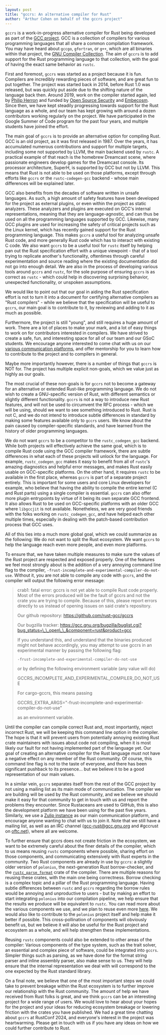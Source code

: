```yaml
---
layout: post
title: "gccrs: An alternative compiler for Rust"
author: "Arthur Cohen on behalf of the gccrs project"
---
```


`gccrs` is a work-in-progress alternative compiler for Rust being developed as part of the [GCC project](https://gcc.gnu.org/). GCC is a collection of compilers for various programming languages that all share a common compilation framework. You may have heard about `gccgo`, `gfortran`, or `g++`, which are all binaries within that project, the [GNU Compiler Collection](https://gcc.gnu.org/). The aim of `gccrs` is to add support for the Rust programming language to that collection, with the goal of having the exact same behavior as `rustc`.

First and foremost, `gccrs` was started as a project because it is fun. Compilers are incredibly rewarding pieces of software, and are great fun to put together. The project was started back in 2014, before Rust 1.0 was released, but was quickly put aside due to the shifting nature of the language back then. Around 2019, work on the compiler started again, led by [Philip Herron](https://github.com/philberty) and funded by [Open Source Security](https://opensrcsec.com/) and [Embecosm](https://www.embecosm.com/). Since then, we have kept steadily progressing towards support for the Rust language as a whole, and our team has kept growing with around a dozen contributors working regularly on the project. We have participated in the Google Summer of Code program for the past four years, and multiple students have joined the effort.

The main goal of `gccrs` is to provide an alternative option for compiling Rust. GCC is an old project, as it was first released in 1987. Over the years, it has accumulated numerous contributions and support for multiple targets, including some not supported by LLVM, the main backend used by `rustc`. A practical example of that reach is the homebrew Dreamcast scene, where passionate engineers develop games for the Dreamcast console. Its processor architecture, SuperH, is supported by GCC but not by LLVM. This means that Rust is not able to be used on those platforms, except through efforts like `gccrs` or the `rustc-codegen-gcc` backend - whose main differences will be explained later.

GCC also benefits from the decades of software written in unsafe languages. As such, a high amount of safety features have been developed for the project as external plugins, or even within the project as static analyzers. These analyzers and plugins are executed on GCC's internal representations, meaning that they are language-agnostic, and can thus be used on all the programming languages supported by GCC. Likewise, many GCC plugins are used for increasing the safety of critical projects such as the Linux kernel, which has recently gained support for the Rust programming language. This makes `gccrs` a useful tool for analyzing unsafe Rust code, and more generally Rust code which has to interact with existing C code. We also want `gccrs` to be a useful tool for `rustc` itself by helping pan out the Rust specification effort with a unique viewpoint - that of a tool trying to replicate another's functionality, oftentimes through careful experimentation and source reading where the existing documentation did not go into enough detail. We are also in the process of developing various tools around `gccrs` and `rustc`, for the sole purpose of ensuring `gccrs` is as correct as `rustc` - which could help in discovering surprising behavior, unexpected functionality, or unspoken assumptions.

We would like to point out that our goal in aiding the Rust specification effort is not to turn it into a document for certifying alternative compilers as "Rust compilers" - while we believe that the specification will be useful to `gccrs`, our main goal is to contribute to it, by reviewing and adding to it as much as possible.

Furthermore, the project is still "young", and still requires a huge amount of work. There are a lot of places to make your mark, and a lot of easy things to work on for contributors interested in compilers. We have strived to create a safe, fun, and interesting space for all of our team and our GSoC students. We encourage anyone interested to come chat with us on our [various communication platforms](https://rust-gcc.github.io/#get-involved), and offer mentorship for you to learn how to contribute to the project and to compilers in general.

Maybe more importantly however, there is a number of things that `gccrs` is NOT for. The project has multiple explicit non-goals, which we value just as highly as our goals. 

The most crucial of these non-goals is for `gccrs` not to become a gateway for an alternative or extended Rust-like programming language. We do not wish to create a GNU-specific version of Rust, with different semantics or slightly different functionality. `gccrs` is not a way to introduce new Rust features, and will not be used to circumvent the RFC process - which we will be using, should we want to see something introduced to Rust. Rust is not C, and we do not intend to introduce subtle differences in standard by making some features available only to `gccrs` users. We know about the pain caused by compiler-specific standards, and have learned from the history of older programming languages.

We do not want `gccrs` to be a competitor to the `rustc_codegen_gcc` backend. While both projects will effectively achieve the same goal, which is to compile Rust code using the GCC compiler framework, there are subtle differences in what each of these projects will unlock for the language. For example, `rustc_codegen_gcc` makes it easy to benefit from all of `rustc`'s amazing diagnostics and helpful error messages, and makes Rust easily usable on GCC-specific platforms. On the other hand, it requires `rustc` to be available in the first place, whereas `gccrs` is part of a separate project entirely. This is important for some users and core Linux developers for example, who believe that having the ability to compile the entire kernel (C and Rust parts) using a single compiler is essential. `gccrs` can also offer more plugin entrypoints by virtue of it being its own separate GCC frontend. It also allows Rust to be used on GCC-specific platforms with an older GCC where `libgccjit` is not available. Nonetheless, we are very good friends with the folks working on `rustc_codegen_gcc`, and have helped each other multiple times, especially in dealing with the patch-based contribution process that GCC uses.

All of this ties into a much more global goal, which we could summarize as the following: We do not want to split the Rust ecosystem. We want `gccrs` to help the language reach even more people, and even more platforms.

To ensure that, we have taken multiple measures to make sure the values of the Rust project are respected and exposed properly. One of the features we feel most strongly about is the addition of a very annoying command line flag to the compiler, `-frust-incomplete-and-experimental-compiler-do-not-use`. Without it, you are not able to compile any code with `gccrs`, and the compiler will output the following error message:


> crab1: fatal error: gccrs is not yet able to compile Rust code properly. Most of the errors produced will be the fault of gccrs and not the crate you are trying to compile. Because of this, please report errors directly to us instead of opening issues on said crate's repository.
> 
> Our github repository: https://github.com/rust-gcc/gccrs
> 
> Our bugzilla tracker: https://gcc.gnu.org/bugzilla/buglist.cgi?bug_status=\_\_open\_\_&component=rust&product=gcc
> 
> If you understand this, and understand that the binaries produced might not behave accordingly, you may attempt to use gccrs in an experimental manner by passing the following flag:
> 
> `-frust-incomplete-and-experimental-compiler-do-not-use`
> 
> or by defining the following environment variable (any value will do)
> 
> GCCRS_INCOMPLETE_AND_EXPERIMENTAL_COMPILER_DO_NOT_USE
> 
> For cargo-gccrs, this means passing
> 
> GCCRS_EXTRA_ARGS="-frust-incomplete-and-experimental-compiler-do-not-use"
> 
> as an environment variable.

Until the compiler can compile correct Rust and, most importantly, reject incorrect Rust, we will be keeping this command line option in the compiler. The hope is that it will prevent users from potentially annoying existing Rust crate maintainers with issues about code not compiling, when it is most likely our fault for not having implemented part of the language yet. Our goal of creating an alternative compiler for the Rust language must not have a negative effect on any member of the Rust community. Of course, this command line flag is not to the taste of everyone, and there has been significant pushback to its presence... but we believe it to be a good representation of our main values.

In a similar vein, `gccrs` separates itself from the rest of the GCC project by not using a mailing list as its main mode of communication. The compiler we are building will be used by the Rust community, and we believe we should make it easy for that community to get in touch with us and report the problems they encounter. Since Rustaceans are used to GitHub, this is also the development platform we have been using for the past five years. Similarly, we use a [Zulip instance](https://gcc-rust.zulipchat.com/) as our main communication platform, and encourage anyone wanting to chat with us to join it. Note that we still have a mailing list, as well as an IRC channel (gcc-rust@gcc.gnu.org and #gccrust on [oftc.net](https://oftc.net)), where all are welcome.

To further ensure that gccrs does not create friction in the ecosystem, we want to be extremely careful about the finer details of the compiler, which to us means reusing `rustc` components where possible, sharing effort on those components, and communicating extensively with Rust experts in the community. Two Rust components are already in use by `gccrs`: a slightly older version of `polonius`, the next-generation Rust borrow-checker, and the [`rustc_parse_format`](https://github.com/rust-lang/rust/tree/master/compiler/rustc_parse_format) crate of the compiler. There are multiple reasons for reusing these crates, with the main one being correctness. Borrow checking is a complex topic and a pillar of the Rust programming language. Having subtle differences between `rustc` and `gccrs` regarding the borrow rules would be annoying and unproductive to users - but by making an effort to start integrating `polonius` into our compilation pipeline, we help ensure that the results we produce will be equivalent to `rustc`. You can read more about the various components we use, and we plan to reuse even more [here](https://rust-gcc.github.io/2024/09/20/reusing-rustc-components.html). We would also like to contribute to the `polonius` project itself and help make it better if possible. This cross-pollination of components will obviously benefit us, but we believe it will also be useful for the Rust project and ecosystem as a whole, and will help strengthen these implementations.

Reusing `rustc` components could also be extended to other areas of the compiler: Various components of the type system, such as the trait solver, an essential and complex piece of software, could be integrated into `gccrs`. Simpler things such as parsing, as we have done for the format string parser and inline assembly parser, also make sense to us. They will help ensure that the internal representation we deal with will correspond to the one expected by the Rust standard library.

On a final note, we believe that one of the most important steps we could take to prevent breakage within the Rust ecosystem is to further improve our relationship with the Rust community. The amount of help we have received from Rust folks is great, and we think `gccrs` can be an interesting project for a wide range of users. We would love to hear about your hopes for the project and your ideas for reducing ecosystem breakage or lowering friction with the crates you have published. We had a great time chatting about `gccrs` at RustConf 2024, and everyone's interest in the project was heartwarming. Please get in touch with us if you have any ideas on how we could further contribute to Rust.
